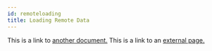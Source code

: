 ```yaml
---
id: remoteloading
title: Loading Remote Data
---
```


This is a link to [another document.](doc3.md) This is a link to an [external page.](http://www.example.com/)
